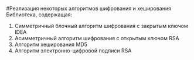 #Реализация некоторых алгоритмов шифрования и хеширования
 Библиотека, содержащая: <br>
 1. Cимметричный блочный алгоритм шифрования с закрытым ключом IDEA
 2. Асимметричный алгоритм шифрования с открытым ключом RSA
 3. Алгоритм хеширования MD5
 4. Алгоритм электронно-цифровой подписи RSA